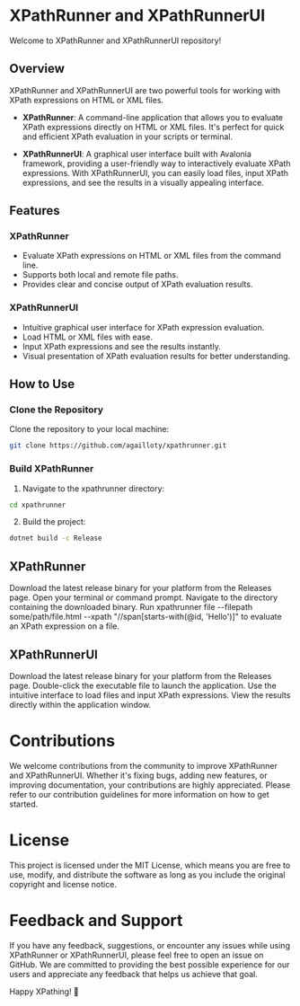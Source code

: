 # XPathRunner and XPathRunnerUI

Welcome to XPathRunner and XPathRunnerUI repository! 

## Overview

XPathRunner and XPathRunnerUI are two powerful tools for working with XPath expressions on HTML or XML files. 

- **XPathRunner**: A command-line application that allows you to evaluate XPath expressions directly on HTML or XML files. It's perfect for quick and efficient XPath evaluation in your scripts or terminal.

- **XPathRunnerUI**: A graphical user interface built with Avalonia framework, providing a user-friendly way to interactively evaluate XPath expressions. With XPathRunnerUI, you can easily load files, input XPath expressions, and see the results in a visually appealing interface.

## Features

### XPathRunner
- Evaluate XPath expressions on HTML or XML files from the command line.
- Supports both local and remote file paths.
- Provides clear and concise output of XPath evaluation results.

### XPathRunnerUI
- Intuitive graphical user interface for XPath expression evaluation.
- Load HTML or XML files with ease.
- Input XPath expressions and see the results instantly.
- Visual presentation of XPath evaluation results for better understanding.

## How to Use

### Clone the Repository
Clone the repository to your local machine:
```bash
git clone https://github.com/agailloty/xpathrunner.git
```
### Build XPathRunner
1. Navigate to the xpathrunner directory:
```bash
cd xpathrunner
```
2. Build the project:
```bash
dotnet build -c Release
```

## XPathRunner
Download the latest release binary for your platform from the Releases page.
Open your terminal or command prompt.
Navigate to the directory containing the downloaded binary.
Run xpathrunner file --filepath some/path/file.html --xpath "//span[starts-with(@id, 'Hello')]" to evaluate an XPath expression on a file.
## XPathRunnerUI
Download the latest release binary for your platform from the Releases page.
Double-click the executable file to launch the application.
Use the intuitive interface to load files and input XPath expressions.
View the results directly within the application window.

# Contributions
We welcome contributions from the community to improve XPathRunner and XPathRunnerUI. Whether it's fixing bugs, adding new features, or improving documentation, your contributions are highly appreciated. Please refer to our contribution guidelines for more information on how to get started.

# License
This project is licensed under the MIT License, which means you are free to use, modify, and distribute the software as long as you include the original copyright and license notice.

# Feedback and Support
If you have any feedback, suggestions, or encounter any issues while using XPathRunner or XPathRunnerUI, please feel free to open an issue on GitHub. We are committed to providing the best possible experience for our users and appreciate any feedback that helps us achieve that goal.

Happy XPathing! 🚀

